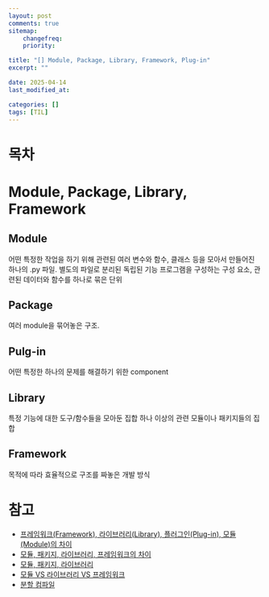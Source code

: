 ```yaml
---
layout: post
comments: true
sitemap:
    changefreq:
    priority:

title: "[] Module, Package, Library, Framework, Plug-in"
excerpt: ""

date: 2025-04-14
last_modified_at: 

categories: []
tags: [TIL]
---
```


# 목차

# Module, Package, Library, Framework
## Module
어떤 특정한 작업을 하기 위해 관련된 여러 변수와 함수, 클래스 등을 모아서 만들어진 하나의 .py 파일.
별도의 파일로 분리된 독립된 기능
프로그램을 구성하는 구성 요소, 관련된 데이터와 함수를 하나로 묶은 단위

## Package
여러 module을 묶어놓은 구조.

## Pulg-in
어떤 특정한 하나의 문제를 해결하기 위한 component

## Library
특정 기능에 대한 도구/함수들을 모아둔 집합
하나 이상의 관련 모듈이나 패키지들의 집합

## Framework
목적에 따라 효율적으로 구조를 짜놓은 개발 방식

# 참고
* [프레임워크(Framework), 라이브러리(Library), 플러그인(Plug-in), 모듈(Module)의 차이](https://doozi0316.tistory.com/entry/%ED%94%84%EB%A0%88%EC%9E%84%EC%9B%8C%ED%81%ACFramework-%EB%9D%BC%EC%9D%B4%EB%B8%8C%EB%9F%AC%EB%A6%ACLibrary-%ED%94%8C%EB%9F%AC%EA%B7%B8%EC%9D%B8Plug-in-%EB%AA%A8%EB%93%88Module%EC%9D%98-%EC%B0%A8%EC%9D%B4)
* [모듈, 패키지, 라이브러리, 프레임워크의 차이](https://kevinitcoding.tistory.com/entry/%ED%8C%8C%EC%9D%B4%EC%8D%ACPython-%EA%B8%B0%EC%B4%88-%EB%AA%A8%EB%93%88-%ED%8C%A8%ED%82%A4%EC%A7%80-%EB%9D%BC%EC%9D%B4%EB%B8%8C%EB%9F%AC%EB%A6%AC-%ED%94%84%EB%A0%88%EC%9E%84%EC%9B%8C%ED%81%AC%EC%9D%98-%EC%B0%A8%EC%9D%B4)
* [모듈, 패키지, 라이브러리](https://wikidocs.net/188205)
* [모듈 VS 라이브러리 VS 프레임워크](https://joie-kim.github.io/Module-Library-Framework/)
* [분할 컴파일](https://tcpschool.com/c/c_complie_module)